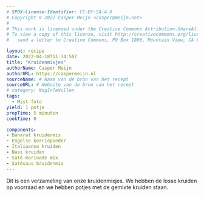```yaml
---
# SPDX-License-Identifier: CC-BY-SA-4.0
# Copyright © 2022 Casper Meijn <casper@meijn.net>
# 
# This work is licensed under the Creative Commons Attribution-ShareAlike 4.0 International License. 
# To view a copy of this license, visit http://creativecommons.org/licenses/by-sa/4.0/ or 
#   send a letter to Creative Commons, PO Box 1866, Mountain View, CA 94042, USA.

layout: recipe
date: 2022-04-18T11:34:50Z
title: "Kruidenmixjes"
authorName: Casper Meijn
authorURL: https://caspermeijn.nl
sourceName: # Naam van de bron van het recept
sourceURL: # Website van de bron van het recept
# category: NogInTeVullen
tags:
  - Mist foto
yield: 1 potje
prepTime: 5 minuten
cookTime: 0

components:
- Baharat kruidenmix
- Engelse kerriepoeder
- Italiaanse kruiden
- Nasi kruiden
- Saté-marinade mix
- Satésaus kruidenmix
---
```

Dit is een verzameling van onze kruidenmixjes. We hebben de losse kruiden op voorraad en we hebben potjes met de gemixte kruiden staan.
